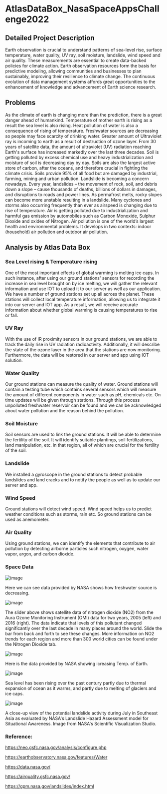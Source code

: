 # AtlasDataBox_NasaSpaceAppsChallenge2022

## Detailed Project Description

Earth observation is crucial to understand patterns of sea-level rise, surface temperature, water quality, UV ray, soil moisture, landslide, wind speed and air quality. These measurements are essential to create data-backed policies for climate action.  Earth observation resources form the basis for predictive modeling, allowing communities and businesses to plan sustainably, improving their resilience to climate change. The continuous evolution of data management systems affords great opportunities to the enhancement of knowledge and advancement of Earth science research.
## Problems
As the climate of earth is changing more than the prediction, there is a great danger ahead of humankind. Temperature of mother earth is rising as a result the sea level is also rising. Heat pollution of water is also a consequence of rising of temperature. Freshwater sources are decreasing so people may face scarcity of drinking water. Greater amount of Ultraviolet ray is incoming to earth as a result of destruction of ozone layer. From 30 years of satellite data, the amount of ultraviolet (UV) radiation reaching Earth's surface has increased markedly over the last three decades. Soil is getting polluted by excess chemical use and heavy industrialization and moisture of soil is decreasing day by day. Soils are also the largest active store of carbon, after the oceans, and therefore crucial in fighting the climate crisis. Soils provide 95% of all food but are damaged by industrial, farming, mining and urban pollution. Landslide is becoming a concern nowadays. Every year, landslides – the movement of rock, soil, and debris down a slope – cause thousands of deaths, billions of dollars in damages, and disruptions to roads and power lines. As permafrost melts, rocky slopes can become more unstable resulting in a landslide.  Many cyclones and storms also occurring frequently than ever as airspeed is changing due to rise of temperature. Air is getting polluted due to industrialization and harmful gas emission by automobiles such as Carbon Monoxide, Sulphur Dioxide and oxides of Nitrogen. Air pollution is one of the world’s largest health and environmental problems. It develops in two contexts: indoor (household) air pollution and outdoor air pollution.
## Analysis by Atlas Data Box
###	Sea Level rising & Temperature rising
One of the most important effects of global warming is melting ice caps. In such instance, after using our ground stations' sensors for recording the increase in sea level brought on by ice melting, we will gather the relevant information and use IOT to upload it to our server as well as our application. We have a number of ground stations set up all across the planet. These stations will collect local temperature information, allowing us to integrate it into our server and IOT app. As a result, we will receive accurate information about whether global warming is causing temperatures to rise or fall.
###	UV Ray 
With the use of IR proximity sensors in our ground stations, we are able to track the daily rise in UV radiation radioactivity. Additionally, it will describe the state of the ozone layer in the area that the stations are now monitoring. Furthermore, the data will be restored in our server and app using IOT solution. 
###	Water Quality 
Our ground stations can measure the quality of water. Ground stations will contain a testing tube which contains several sensors which will measure the amount of different components in water such as pH, chemicals etc. On time updates will be given through stations. Through this process unpolluted freshwater reservoir can be found and we can be acknowledged about water pollution and the reason behind the pollution. 
###	Soil Moisture 
Soil sensors are used to link the ground stations. It will be able to determine the fertility of the soil. It will identify suitable plantings, soil fertilizations, land manipulation, etc. in that region, all of which are crucial for the fertility of the soil. 
###	Landslide
We installed a gyroscope in the ground stations to detect probable landslides and land cracks and to notify the people as well as to update our server and app. 
###	Wind Speed
Ground stations will detect wind speed. Wind speed helps us to predict weather conditions such as storms, rain etc. So ground stations can be used as anemometer.
###	Air Quality
Using ground stations, we can identify the elements that contribute to air pollution by detecting airborne particles such nitrogen, oxygen, water vapor, argon, and carbon dioxide.
### Space Data
![image](https://user-images.githubusercontent.com/91726327/193343657-1af20e1f-958e-4754-896c-a705ea9e6ed3.png)

Here we can see data provided by NASA shows how freshwater source is decreasing.

![image](https://user-images.githubusercontent.com/91726327/193343824-232c39eb-1b5b-4887-8a4a-cf0ab9d7d48c.png)

The slider above shows satellite data of nitrogen dioxide (NO2) from the Aura Ozone Monitoring Instrument (OMI) data for two years, 2005 (left) and 2016 (right). The data indicate that levels of this pollutant changed significantly over the last decade in many places around the world.  Slide the bar from back and forth to see these changes. More information on NO2 trends for each region and more than 300 world cities can be found under the Nitrogen Dioxide tab.

![image](https://user-images.githubusercontent.com/91726327/193344132-9f23da40-f5ef-4b28-964f-6712881c0a03.png)

Here is the data provided by NASA showing icreasing Temp. of Earth.

![image](https://user-images.githubusercontent.com/91726327/193344266-28ff0e7b-2cdd-450c-bb7f-aeda41877c5c.png)

Sea level has been rising over the past century partly due to thermal expansion of ocean as it warms, and partly due to melting of glaciers and ice caps.

![image](https://user-images.githubusercontent.com/91726327/193344400-7eda63b3-24ce-417c-bd2e-664f87cd56b5.png)

A close-up view of the potential landslide activity during July in Southeast Asia as evaluated by NASA's Landslide Hazard Assessment model for Situational Awareness. Image from NASA's Scientific Visualization Studio.

### Reference:
https://neo.gsfc.nasa.gov/analysis/configure.php

https://earthobservatory.nasa.gov/features/Water

https://data.nasa.gov/

https://airquality.gsfc.nasa.gov/

https://gpm.nasa.gov/landslides/index.html




